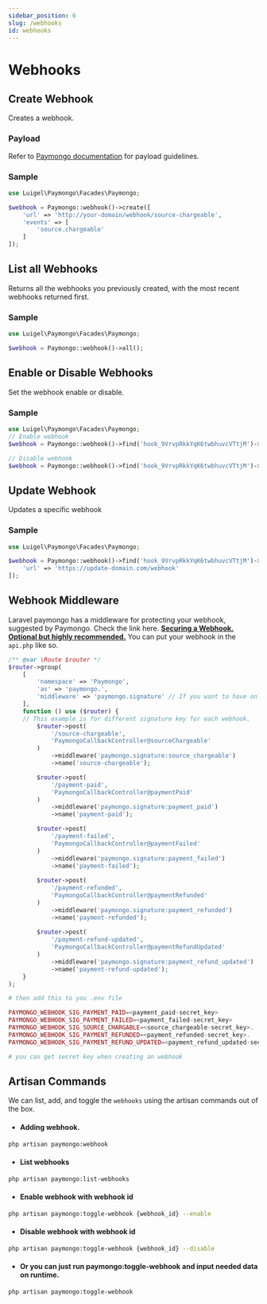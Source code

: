 ```yaml
---
sidebar_position: 6
slug: /webhooks
id: webhooks
---
```


# Webhooks

## Create Webhook

Creates a webhook.

### Payload

Refer to [Paymongo documentation](https://developers.paymongo.com/reference#post_webhooks-1) for payload guidelines.

### Sample

```php
use Luigel\Paymongo\Facades\Paymongo;

$webhook = Paymongo::webhook()->create([
    'url' => 'http://your-domain/webhook/source-chargeable',
    'events' => [
        'source.chargeable'
    ]
]);
```

## List all Webhooks

Returns all the webhooks you previously created, with the most recent webhooks returned first.

### Sample

```php
use Luigel\Paymongo\Facades\Paymongo;

$webhook = Paymongo::webhook()->all();
```

## Enable or Disable Webhooks

Set the webhook enable or disable.

### Sample

```php
use Luigel\Paymongo\Facades\Paymongo;
// Enable webhook
$webhook = Paymongo::webhook()->find('hook_9VrvpRkkYqK6twbhuvcVTtjM')->enable();

// Disable webhook
$webhook = Paymongo::webhook()->find('hook_9VrvpRkkYqK6twbhuvcVTtjM')->disable();
```

## Update Webhook

Updates a specific webhook

### Sample

```php
use Luigel\Paymongo\Facades\Paymongo;

$webhook = Paymongo::webhook()->find('hook_9VrvpRkkYqK6twbhuvcVTtjM')->update([
    'url' => 'https://update-domain.com/webhook'
]);
```

## Webhook Middleware

 Laravel paymongo has a middleware for protecting your webhook, suggested by Paymongo. Check the link here. [**Securing a Webhook. Optional but highly recommended.**](https://developers.paymongo.com/docs/webhooks#3-securing-a-webhook-optional-but-highly-recommended)
 You can put your webhook in the `api.php` like so.

```php
/** @var \Route $router */
$router->group(
    [
        'namespace' => 'Paymongo',
        'as' => 'paymongo.',
        'middleware' => 'paymongo.signature' // If you want to have only one signature key add this middleware in the group route where your webhook routes are defined.
    ],
    function () use ($router) {
    // This example is for different signature key for each webhook.
        $router->post(
            '/source-chargeable',
            'PaymongoCallbackController@sourceChargeable'
        )
            ->middleware('paymongo.signature:source_chargeable')
            ->name('source-chargeable');

        $router->post(
            '/payment-paid',
            'PaymongoCallbackController@paymentPaid'
        )
            ->middleware('paymongo.signature:payment_paid')
            ->name('payment-paid');

        $router->post(
            '/payment-failed',
            'PaymongoCallbackController@paymentFailed'
        )
            ->middleware('paymongo.signature:payment_failed')
            ->name('payment-failed');
            
        $router->post(
            '/payment-refunded',
            'PaymongoCallbackController@paymentRefunded'
        )
            ->middleware('paymongo.signature:payment_refunded')
            ->name('payment-refunded');
                    
        $router->post(
            '/payment-refund-updated',
            'PaymongoCallbackController@paymentRefundUpdated'
        )
            ->middleware('paymongo.signature:payment_refund_updated')
            ->name('payment-refund-updated');
    }
);

# then add this to you .env file

PAYMONGO_WEBHOOK_SIG_PAYMENT_PAID=<payment_paid-secret_key>
PAYMONGO_WEBHOOK_SIG_PAYMENT_FAILED=<payment_failed-secret_key>
PAYMONGO_WEBHOOK_SIG_SOURCE_CHARGABLE=<source_chargeable-secret_key>.
PAYMONGO_WEBHOOK_SIG_PAYMENT_REFUNDED=<payment_refunded-secret_key>.
PAYMONGO_WEBHOOK_SIG_PAYMENT_REFUND_UPDATED=<payment_refund_updated-secret_key>.

# you can get secret key when creating an webhook

```

## Artisan Commands

We can list, add, and toggle the `webhooks` using the artisan commands out of the box.

- #### Adding webhook.
```bash
php artisan paymongo:webhook
```
- #### List webhooks
```bash
php artisan paymongo:list-webhooks
```
- #### Enable webhook with webhook id
```bash
php artisan paymongo:toggle-webhook {webhook_id} --enable
```
- #### Disable webhook with webhook id
```bash
php artisan paymongo:toggle-webhook {webhook_id} --disable
```
- #### Or you can just run paymongo:toggle-webhook and input needed data on runtime.
```bash
php artisan paymongo:toggle-webhook
```
